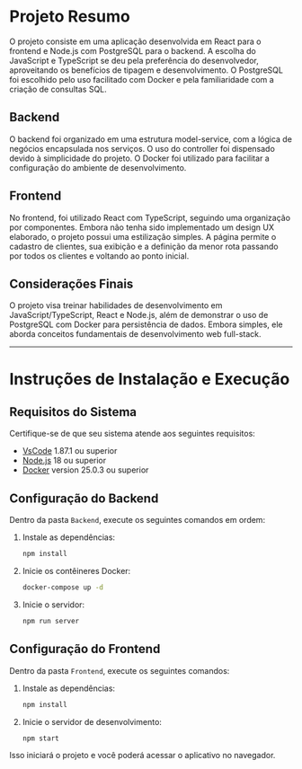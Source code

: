# Projeto Resumo

O projeto consiste em uma aplicação desenvolvida em React para o frontend e Node.js com PostgreSQL para o backend. A escolha do JavaScript e TypeScript se deu pela preferência do desenvolvedor, aproveitando os benefícios de tipagem e desenvolvimento. O PostgreSQL foi escolhido pelo uso facilitado com Docker e pela familiaridade com a criação de consultas SQL.

## Backend
O backend foi organizado em uma estrutura model-service, com a lógica de negócios encapsulada nos serviços. O uso do controller foi dispensado devido à simplicidade do projeto. O Docker foi utilizado para facilitar a configuração do ambiente de desenvolvimento.

## Frontend
No frontend, foi utilizado React com TypeScript, seguindo uma organização por componentes. Embora não tenha sido implementado um design UX elaborado, o projeto possui uma estilização simples. A página permite o cadastro de clientes, sua exibição e a definição da menor rota passando por todos os clientes e voltando ao ponto inicial.

## Considerações Finais
O projeto visa treinar habilidades de desenvolvimento em JavaScript/TypeScript, React e Node.js, além de demonstrar o uso de PostgreSQL com Docker para persistência de dados. Embora simples, ele aborda conceitos fundamentais de desenvolvimento web full-stack.

---

# Instruções de Instalação e Execução

## Requisitos do Sistema
Certifique-se de que seu sistema atende aos seguintes requisitos:

- [VsCode](https://code.visualstudio.com/) 1.87.1 ou superior
- [Node.js](https://nodejs.org/) 18 ou superior
- [Docker](https://www.docker.com/) version 25.0.3 ou superior

## Configuração do Backend
Dentro da pasta `Backend`, execute os seguintes comandos em ordem:

1. Instale as dependências:
    ```bash
    npm install
    ```

2. Inicie os contêineres Docker:
    ```bash
    docker-compose up -d
    ```

3. Inicie o servidor:
    ```bash
    npm run server
    ```

## Configuração do Frontend
Dentro da pasta `Frontend`, execute os seguintes comandos:

1. Instale as dependências:
    ```bash
    npm install
    ```

2. Inicie o servidor de desenvolvimento:
    ```bash
    npm start
    ```

Isso iniciará o projeto e você poderá acessar o aplicativo no navegador.

